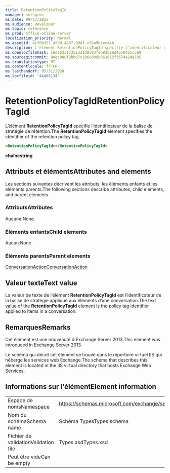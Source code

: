 ```yaml
---
title: RetentionPolicyTagId
manager: sethgros
ms.date: 09/17/2015
ms.audience: Developer
ms.topic: reference
ms.prod: office-online-server
localization_priority: Normal
ms.assetid: 4cf8b357-a58d-4837-994f-c2ba9b1eca4b
description: L’élément RetentionPolicyTagId spécifie l’identificateur de la balise de stratégie de rétention.
ms.openlocfilehash: 1ed2b3317251321d9593feb83d8ed4550425c3e9
ms.sourcegitcommit: 88ec988f2bb67c1866d06b361615f3674a24e795
ms.translationtype: MT
ms.contentlocale: fr-FR
ms.lasthandoff: 05/31/2020
ms.locfileid: "44465134"
---
```

# <a name="retentionpolicytagid"></a><span data-ttu-id="21ac3-103">RetentionPolicyTagId</span><span class="sxs-lookup"><span data-stu-id="21ac3-103">RetentionPolicyTagId</span></span>

<span data-ttu-id="21ac3-104">L’élément **RetentionPolicyTagId** spécifie l’identificateur de la balise de stratégie de rétention.</span><span class="sxs-lookup"><span data-stu-id="21ac3-104">The **RetentionPolicyTagId** element specifies the identifier of the retention policy tag.</span></span> 
  
```XML
<RetentionPolicyTagId></RetentionPolicyTagId>
```

 <span data-ttu-id="21ac3-105">**chaîne**</span><span class="sxs-lookup"><span data-stu-id="21ac3-105">**string**</span></span>
## <a name="attributes-and-elements"></a><span data-ttu-id="21ac3-106">Attributs et éléments</span><span class="sxs-lookup"><span data-stu-id="21ac3-106">Attributes and elements</span></span>

<span data-ttu-id="21ac3-107">Les sections suivantes décrivent les attributs, les éléments enfants et les éléments parents.</span><span class="sxs-lookup"><span data-stu-id="21ac3-107">The following sections describe attributes, child elements, and parent elements.</span></span>
  
### <a name="attributes"></a><span data-ttu-id="21ac3-108">Attributs</span><span class="sxs-lookup"><span data-stu-id="21ac3-108">Attributes</span></span>

<span data-ttu-id="21ac3-109">Aucune.</span><span class="sxs-lookup"><span data-stu-id="21ac3-109">None.</span></span>
  
### <a name="child-elements"></a><span data-ttu-id="21ac3-110">Éléments enfants</span><span class="sxs-lookup"><span data-stu-id="21ac3-110">Child elements</span></span>

<span data-ttu-id="21ac3-111">Aucun.</span><span class="sxs-lookup"><span data-stu-id="21ac3-111">None.</span></span>
  
### <a name="parent-elements"></a><span data-ttu-id="21ac3-112">Éléments parents</span><span class="sxs-lookup"><span data-stu-id="21ac3-112">Parent elements</span></span>

[<span data-ttu-id="21ac3-113">ConversationAction</span><span class="sxs-lookup"><span data-stu-id="21ac3-113">ConversationAction</span></span>](conversationaction.md)
  
## <a name="text-value"></a><span data-ttu-id="21ac3-114">Valeur texte</span><span class="sxs-lookup"><span data-stu-id="21ac3-114">Text value</span></span>

<span data-ttu-id="21ac3-115">La valeur de texte de l’élément **RetentionPolicyTagId** est l’identificateur de la balise de stratégie appliqué aux éléments d’une conversation.</span><span class="sxs-lookup"><span data-stu-id="21ac3-115">The text value of the **RetentionPolicyTagId** element is the policy tag identifier applied to items in a conversation.</span></span> 
  
## <a name="remarks"></a><span data-ttu-id="21ac3-116">Remarques</span><span class="sxs-lookup"><span data-stu-id="21ac3-116">Remarks</span></span>

<span data-ttu-id="21ac3-117">Cet élément est une nouveauté d'Exchange Server 2013.</span><span class="sxs-lookup"><span data-stu-id="21ac3-117">This element was introduced in Exchange Server 2013.</span></span>
  
<span data-ttu-id="21ac3-118">Le schéma qui décrit cet élément se trouve dans le répertoire virtuel IIS qui héberge les services web Exchange.</span><span class="sxs-lookup"><span data-stu-id="21ac3-118">The schema that describes this element is located in the IIS virtual directory that hosts Exchange Web Services.</span></span>
  
## <a name="element-information"></a><span data-ttu-id="21ac3-119">Informations sur l'élément</span><span class="sxs-lookup"><span data-stu-id="21ac3-119">Element information</span></span>

|||
|:-----|:-----|
|<span data-ttu-id="21ac3-120">Espace de noms</span><span class="sxs-lookup"><span data-stu-id="21ac3-120">Namespace</span></span>  <br/> |https://schemas.microsoft.com/exchange/services/2006/types  <br/> |
|<span data-ttu-id="21ac3-121">Nom du schéma</span><span class="sxs-lookup"><span data-stu-id="21ac3-121">Schema name</span></span>  <br/> |<span data-ttu-id="21ac3-122">Schéma Types</span><span class="sxs-lookup"><span data-stu-id="21ac3-122">Types schema</span></span>  <br/> |
|<span data-ttu-id="21ac3-123">Fichier de validation</span><span class="sxs-lookup"><span data-stu-id="21ac3-123">Validation file</span></span>  <br/> |<span data-ttu-id="21ac3-124">Types.xsd</span><span class="sxs-lookup"><span data-stu-id="21ac3-124">Types.xsd</span></span>  <br/> |
|<span data-ttu-id="21ac3-125">Peut être vide</span><span class="sxs-lookup"><span data-stu-id="21ac3-125">Can be empty</span></span>  <br/> ||
   

